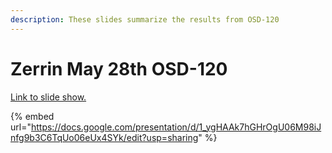 ```yaml
---
description: These slides summarize the results from OSD-120
---
```


# Zerrin May 28th OSD-120



[Link to slide show.](https://docs.google.com/presentation/d/1\_ygHAAk7hGHrOgU06M98iJnfg9b3C6TqUo06eUx4SYk/edit?usp=sharing)&#x20;

{% embed url="https://docs.google.com/presentation/d/1_ygHAAk7hGHrOgU06M98iJnfg9b3C6TqUo06eUx4SYk/edit?usp=sharing" %}
